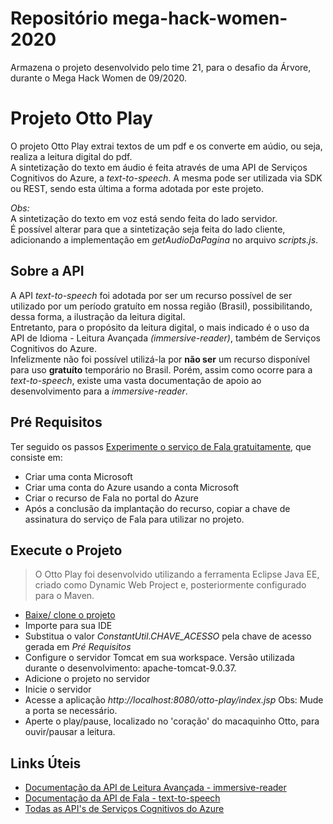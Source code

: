 # Repositório mega-hack-women-2020
 Armazena o projeto desenvolvido pelo time 21, para o desafio da Árvore, durante o Mega Hack Women de 09/2020.

# Projeto Otto Play

O projeto Otto Play extrai textos de um pdf e os converte em aúdio, ou seja, realiza a leitura digital do pdf.</br>
A sintetização do texto em áudio é feita através de uma API de Serviços Cognitivos do Azure, a *text-to-speech*. 
A mesma pode ser utilizada via SDK ou REST, sendo esta última a forma adotada por este projeto.

*Obs:*</br>
A sintetização do texto em voz está sendo feita do lado servidor.</br>
É possível alterar para que a sintetização seja feita do lado cliente, adicionando a implementação em *getAudioDaPagina* no arquivo *scripts.js*.


## Sobre a API

A API *text-to-speech* foi adotada por ser um recurso possível de ser utilizado por um período gratuíto em nossa região (Brasil), possibilitando, dessa forma, a ilustração da leitura digital.</br>
Entretanto, para o propósito da leitura digital, o mais indicado é o uso da API de Idioma - Leitura Avançada *(immersive-reader)*, também de Serviços Cognitivos do Azure.</br>
Infelizmente não foi possível utilizá-la por **não ser** um recurso disponível para uso **gratuíto** temporário no Brasil. Porém, assim como ocorre para a *text-to-speech*, existe uma vasta documentação de apoio ao desenvolvimento para a *immersive-reader*.

## Pré Requisitos

Ter seguido os passos [Experimente o serviço de Fala gratuitamente](https://docs.microsoft.com/pt-br/azure/cognitive-services/speech-service/overview#try-the-speech-service-for-free), que consiste em:
  * Criar uma conta Microsoft
  * Criar uma conta do Azure usando a conta Microsoft
  * Criar o recurso de Fala no portal do Azure 
  * Após a conclusão da implantação do recurso, copiar a chave de assinatura do serviço de Fala para utilizar no projeto.

## Execute o Projeto

> O Otto Play foi desenvolvido utilizando a ferramenta Eclipse Java EE, criado como Dynamic Web Project e, posteriormente configurado para o Maven.

* [Baixe/ clone o projeto](https://github.com/Gerusa/mega-hack-women-2020.git)
* Importe para sua IDE
* Substitua o valor *ConstantUtil.CHAVE_ACESSO* pela chave de acesso gerada em *Pré Requisitos*
* Configure o servidor Tomcat em sua workspace. Versão utilizada durante o desenvolvimento: apache-tomcat-9.0.37.
* Adicione o projeto no servidor
* Inicie o servidor
* Acesse a aplicação *http://localhost:8080/otto-play/index.jsp* Obs: Mude a porta se necessário.
* Aperte o play/pause, localizado no 'coração' do macaquinho Otto, para ouvir/pausar a leitura. 

## Links Úteis
- [Documentação da API de Leitura Avançada - immersive-reader](https://docs.microsoft.com/pt-br/azure/cognitive-services/immersive-reader/overview)
- [Documentação da API de Fala - text-to-speech](https://docs.microsoft.com/pt-br/azure/cognitive-services/speech-service/text-to-speech)
- [Todas as API's de Serviços Cognitivos do Azure](https://azure.microsoft.com/pt-br/services/cognitive-services/#api)